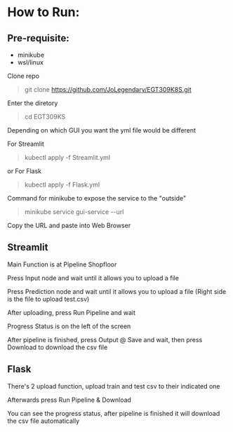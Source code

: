 # How to Run:
## Pre-requisite:
- minikube
- wsl/linux
  
Clone repo
> git clone https://github.com/JoLegendary/EGT309K8S.git

Enter the diretory

> cd EGT309KS

Depending on which GUI you want the yml file would be different

For Streamlit
> kubectl apply -f Streamlit.yml

or
For Flask
> kubectl apply -f Flask.yml

Command for minikube to expose the service to the "outside"
> minikube service gui-service --url

Copy the URL and paste into Web Browser

## Streamlit
Main Function is at Pipeline Shopfloor

Press Input node and wait until it allows you to upload a file

Press Prediction node and wait until it allows you to upload a file (Right side is the file to upload test.csv)

After uploading, press Run Pipeline and wait

Progress Status is on the left of the screen

After pipeline is finished, press Output @ Save and wait, then press Download to download the csv file

## Flask
There's 2 upload function, upload train and test csv to their indicated one

Afterwards press Run Pipeline & Download

You can see the progress status, after pipeline is finished it will download the csv file automatically
